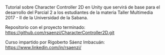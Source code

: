Tutorial sobre Character Controller 2D en Unity que servirá de base para el desarrollo del Parcial 2 a los estudiantes de la materia Taller Multimedia 2017 - II de la Universidad de la Sabana.

Repositorio con el proyecto terminado:
https://github.com/rsaenzi/CharacterController2D.git

Curso impartido por Rigoberto Sáenz Imbacuán:
https://www.linkedin.com/in/rsaenzi/
